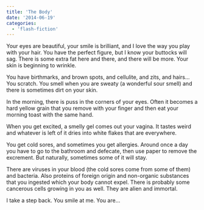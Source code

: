 ```yaml
---
title: 'The Body'
date: '2014-06-19'
categories:
  - 'flash-fiction'
---
```


Your eyes are beautiful, your smile is brilliant, and I love the way you play
with your hair. You have the perfect figure, but I know your buttocks will sag.
There is some extra fat here and there, and there will be more. Your skin is
beginning to wrinkle.

<!-- truncate -->

You have birthmarks, and brown spots, and cellulite, and zits, and hairs... You
scratch. You smell when you are sweaty (a wonderful sour smell) and there is
sometimes dirt on your skin.

In the morning, there is puss in the corners of your eyes. Often it becomes a
hard yellow grain that you remove with your finger and then eat your morning
toast with the same hand.

When you get excited, a smelly gel comes out your vagina. It tastes weird and
whatever is left of it dries into white flakes that are everywhere.

You get cold sores, and sometimes you get allergies. Around once a day you have
to go to the bathroom and defecate, then use paper to remove the excrement. But
naturally, sometimes some of it will stay.

There are viruses in your blood (the cold sores come from some of them) and
bacteria. Also proteins of foreign origin and non-organic substances that you
ingested which your body cannot expel. There is probably some cancerous cells
growing in you as well. They are alien and immortal.

I take a step back. You smile at me. You are...
